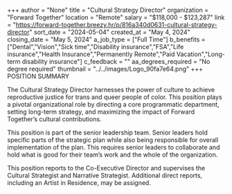 +++
author = "None"
title = "Cultural Strategy Director"
organization = "Forward Together"
location = "Remote"
salary = "$118,000 - $123,287"
link = "https://forward-together.breezy.hr/p/816a340d0631-cultural-strategy-director"
sort_date = "2024-05-04"
created_at = "May 4, 2024"
closing_date = "May 5, 2024"
a_job_type = ["Full Time"]
b_benefits = ["Dental","Vision","Sick time","Disability insurance","FSA","Life insurance","Health Insurance","Permanently Remote","Paid Vacation","Long-term disability insurance"]
c_feedback = ""
aa_degrees_required = "No degree required"
thumbnail = "../../images/Logo_90fa7e64.png"
+++
POSITION SUMMARY

The Cultural Strategy Director harnesses the power of culture to achieve reproductive justice for trans and queer people of color. This position plays a 
pivotal organizational role by directing a core programmatic department, setting long-term strategy, and maximizing the impact of Forward Together’s
cultural contributions. 

This position is part of the senior leadership team. Senior leaders hold specific parts of the strategic plan while also being responsible for overall implementation of the plan. This requires senior leaders to collaborate and hold what is good for their team’s work and the whole of the organization. 

This position reports to the Co-Executive Director and supervises the Cultural Strategist and Narrative Strategist. Additional direct reports, including an Artist in Residence, may be assigned.